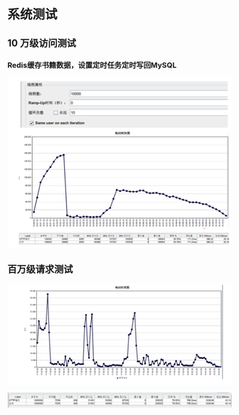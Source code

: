 # 系统测试

## 10 万级访问测试

### Redis缓存书籍数据，设置定时任务定时写回MySQL

![image-20210610182052628](系统测试.assets/image-20210610182052628.png)





## 百万级请求测试

![image-20210610182107167](系统测试.assets/image-20210610182107167.png)



![image-20210610182144548](系统测试.assets/image-20210610182144548.png)



